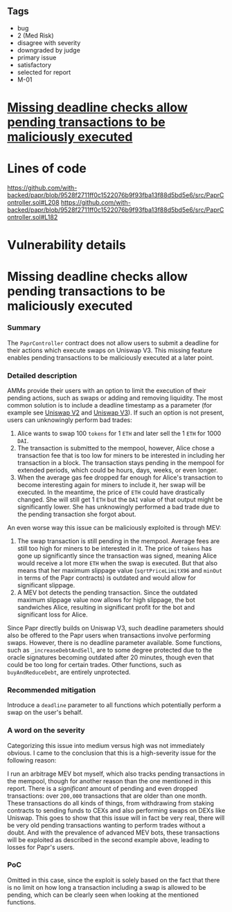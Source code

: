 ## Tags

- bug
- 2 (Med Risk)
- disagree with severity
- downgraded by judge
- primary issue
- satisfactory
- selected for report
- M-01

# [Missing deadline checks allow pending transactions to be maliciously executed](https://github.com/code-423n4/2022-12-backed-findings/issues/64) 

# Lines of code

https://github.com/with-backed/papr/blob/9528f2711ff0c1522076b9f93fba13f88d5bd5e6/src/PaprController.sol#L208
https://github.com/with-backed/papr/blob/9528f2711ff0c1522076b9f93fba13f88d5bd5e6/src/PaprController.sol#L182


# Vulnerability details

# Missing deadline checks allow pending transactions to be maliciously executed


### Summary
The `PaprController` contract does not allow users to submit a deadline for their actions which execute swaps on Uniswap V3. This missing feature enables pending transactions to be maliciously executed at a later point.

### Detailed description
AMMs provide their users with an option to limit the execution of their pending actions, such as swaps or adding and removing liquidity. The most common solution is to include a deadline timestamp as a parameter (for example see [Uniswap V2](https://github.com/Uniswap/v2-periphery/blob/0335e8f7e1bd1e8d8329fd300aea2ef2f36dd19f/contracts/UniswapV2Router02.sol#L229) and [Uniswap V3](https://github.com/Uniswap/v3-periphery/blob/6cce88e63e176af1ddb6cc56e029110289622317/contracts/SwapRouter.sol#L119)). If such an option is not present, users can unknowingly perform bad trades:

1. Alice wants to swap 100 `tokens` for 1 `ETH` and later sell the 1 `ETH` for 1000 `DAI`.
3. The transaction is submitted to the mempool, however, Alice chose a transaction fee that is too low for miners to be interested in including her transaction in a block. The transaction stays pending in the mempool for extended periods, which could be hours, days, weeks, or even longer. 
4. When the average gas fee dropped far enough for Alice's transaction to become interesting again for miners to include it, her swap will be executed. In the meantime, the price of `ETH` could have drastically changed. She will still get 1 `ETH` but the `DAI` value of that output might be significantly lower. She has unknowingly performed a bad trade due to the pending transaction she forgot about.

An even worse way this issue can be maliciously exploited is through MEV:
1. The swap transaction is still pending in the mempool. Average fees are still too high for miners to be interested in it. The price of `tokens` has gone up significantly since the transaction was signed, meaning Alice would receive a lot more `ETH` when the swap is executed. But that also means that her maximum slippage value (`sqrtPriceLimitX96` and `minOut` in terms of the Papr contracts) is outdated and would allow for significant slippage.
2. A MEV bot detects the pending transaction. Since the outdated maximum slippage value now allows for high slippage, the bot sandwiches Alice, resulting in significant profit for the bot and significant loss for Alice.

Since Papr directly builds on Uniswap V3, such deadline parameters should also be offered to the Papr users when transactions involve performing swaps. However, there is no deadline parameter available. Some functions, such as `_increaseDebtAndSell`, are to some degree protected due to the oracle signatures becoming outdated after 20 minutes, though even that could be too long for certain trades. Other functions, such as `buyAndReduceDebt`, are entirely unprotected.

### Recommended mitigation
Introduce a `deadline` parameter to all functions which potentially perform a swap on the user's behalf.


### A word on the severity
Categorizing this issue into medium versus high was not immediately obvious. I came to the conclusion that this is a high-severity issue for the following reason:

I run an arbitrage MEV bot myself, which also tracks pending transactions in the mempool, though for another reason than the one mentioned in this report. There is a *significant* amount of pending and even dropped transactions: over `200,000` transactions that are older than one month. These transactions do all kinds of things, from withdrawing from staking contracts to sending funds to CEXs and also performing swaps on DEXs like Uniswap. This goes to show that this issue will in fact be very real, there will be very old pending transactions wanting to perform trades without a doubt. And with the prevalence of advanced MEV bots, these transactions will be exploited as described in the second example above, leading to losses for Papr's users.

### PoC
Omitted in this case, since the exploit is solely based on the fact that there is no limit on how long a transaction including a swap is allowed to be pending, which can be clearly seen when looking at the mentioned functions.
